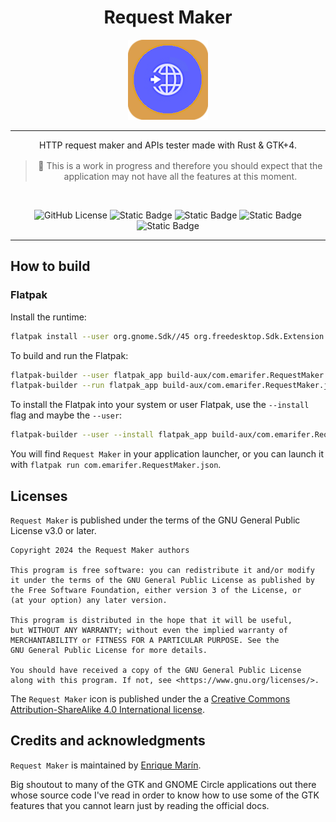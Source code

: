 <div align="center">
  
<h1 align="center">Request Maker</h1>

<img src="data/icons/com.emarifer.RequestMaker.png" width="128" height="128">

<hr />

<p style="margin-bottom: 16px;">
    HTTP request maker and APIs tester made with Rust & GTK+4.
</p>

> 🚧 This is a work in progress and therefore you should expect that the
> application may not have all the features at this moment.

<br />
  
![GitHub License](https://img.shields.io/github/license/emarifer/request-maker) ![Static Badge](https://img.shields.io/badge/Rust-%3E=1.77-orangered) ![Static Badge](https://img.shields.io/badge/GTK+-%3E=4.6-blue) ![Static Badge](https://img.shields.io/badge/GtkSourceView-%3E=5.4-blue) ![Static Badge](https://img.shields.io/badge/GLib-%3E=2.72-blue)

</div>

<hr />

## How to build

### Flatpak

Install the runtime:

```sh
flatpak install --user org.gnome.Sdk//45 org.freedesktop.Sdk.Extension.rust-stable//23.08
```

To build and run the Flatpak:

```sh
flatpak-builder --user flatpak_app build-aux/com.emarifer.RequestMaker.json
flatpak-builder --run flatpak_app build-aux/com.emarifer.RequestMaker.json request-maker
```

To install the Flatpak into your system or user Flatpak, use the `--install`
flag and maybe the `--user`:

```sh
flatpak-builder --user --install flatpak_app build-aux/com.emarifer.RequestMaker.json
```

You will find `Request Maker` in your application launcher, or you can launch it with
`flatpak run com.emarifer.RequestMaker.json`.

## Licenses

`Request Maker` is published under the terms of the GNU General Public License v3.0 or later.

```
Copyright 2024 the Request Maker authors

This program is free software: you can redistribute it and/or modify
it under the terms of the GNU General Public License as published by
the Free Software Foundation, either version 3 of the License, or
(at your option) any later version.

This program is distributed in the hope that it will be useful,
but WITHOUT ANY WARRANTY; without even the implied warranty of
MERCHANTABILITY or FITNESS FOR A PARTICULAR PURPOSE. See the
GNU General Public License for more details.

You should have received a copy of the GNU General Public License
along with this program. If not, see <https://www.gnu.org/licenses/>.
```
The `Request Maker` icon is published under the a [Creative Commons
Attribution-ShareAlike 4.0 International license][ccbysa].

## Credits and acknowledgments

`Request Maker` is maintained by [Enrique Marín][emarifer].

Big shoutout to many of the GTK and GNOME Circle applications out there whose
source code I've read in order to know how to use some of the GTK features that
you cannot learn just by reading the official docs.

[ccbysa]: https://creativecommons.org/licenses/by-sa/4.0/
[emarifer]: https://github.com/emarifer